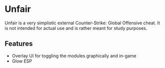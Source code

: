 # Unfair
Unfair is a very simplistic external Counter-Strike: Global Offensive cheat. It is not intended for actual use and is rather meant for study purposes.

## Features
* Overlay UI for toggling the modules graphically and in-game
* Glow ESP
